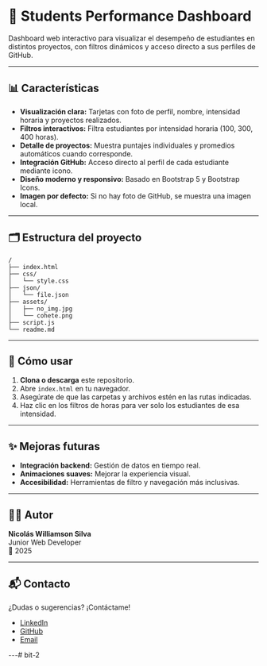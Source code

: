 # 🚀 Students Performance Dashboard

Dashboard web interactivo para visualizar el desempeño de estudiantes en distintos proyectos, con filtros dinámicos y acceso directo a sus perfiles de GitHub.

---

## 📊 Características

- **Visualización clara:** Tarjetas con foto de perfil, nombre, intensidad horaria y proyectos realizados.
- **Filtros interactivos:** Filtra estudiantes por intensidad horaria (100, 300, 400 horas).
- **Detalle de proyectos:** Muestra puntajes individuales y promedios automáticos cuando corresponde.
- **Integración GitHub:** Acceso directo al perfil de cada estudiante mediante icono.
- **Diseño moderno y responsivo:** Basado en Bootstrap 5 y Bootstrap Icons.
- **Imagen por defecto:** Si no hay foto de GitHub, se muestra una imagen local.

---

## 🗂️ Estructura del proyecto

```
/
├── index.html
├── css/
│   └── style.css
├── json/
│   └── file.json
├── assets/
│   ├── no_img.jpg
│   └── cohete.png
├── script.js
└── readme.md
```

---

## 🚦 Cómo usar

1. **Clona o descarga** este repositorio.
2. Abre `index.html` en tu navegador.
3. Asegúrate de que las carpetas y archivos estén en las rutas indicadas.
4. Haz clic en los filtros de horas para ver solo los estudiantes de esa intensidad.

---


## ✨ Mejoras futuras

- **Integración backend:** Gestión de datos en tiempo real.
- **Animaciones suaves:** Mejorar la experiencia visual.
- **Accesibilidad:** Herramientas de filtro y navegación más inclusivas.

---

## 👨‍💻 Autor

**Nicolás Williamson Silva**  
Junior Web Developer  
📅 2025  

---

## 📬 Contacto

¿Dudas o sugerencias? ¡Contáctame!

- [LinkedIn](https://www.linkedin.com/in/nicolasws17)
- [GitHub](https://github.com/n-williamsons)
- [Email](mailto:silvanicolasandres@gmail.com)

---# bit-2
